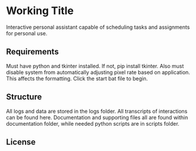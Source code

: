 # Working Title

Interactive personal assistant capable of scheduling tasks and assignments for personal use.

## Requirements

Must have python and tkinter installed. If not, pip install tkinter. Also must disable system from automatically adjusting pixel rate based on application. This affects the formatting. Click the start bat file to begin.

## Structure
 
All logs and data are stored in the logs folder. All transcripts of interactions can be found here. Documentation and supporting files all are found within documentation folder, while needed python scripts are in scripts folder.

## License

